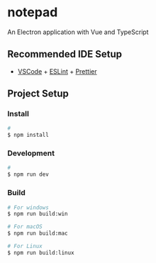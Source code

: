 # notepad

An Electron application with Vue and TypeScript

## Recommended IDE Setup

- [VSCode](https://code.visualstudio.com/) + [ESLint](https://marketplace.visualstudio.com/items?itemName=dbaeumer.vscode-eslint) + [Prettier](https://marketplace.visualstudio.com/items?itemName=esbenp.prettier-vscode)

## Project Setup

### Install

```bash
#
$ npm install
```

### Development

```bash
#
$ npm run dev

```

### Build

```bash
# For windows
$ npm run build:win

# For macOS
$ npm run build:mac

# For Linux
$ npm run build:linux
```
